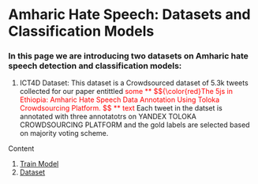 # Amharic Hate Speech: Datasets and Classification Models
### In this page we are introducing two datasets on Amharic hate speech detection and classification models:
1. ICT4D Dataset: This dataset is a Crowdsourced dataset of 5.3k tweets collected for our paper entittled <span style="color:red">some ** $${\color{red}The 5js in Ethiopia: Amharic Hate Speech Data Annotation Using Toloka Crowdsourcing Platform. $$ ** text</span> Each tweet in the datset is annotated with three annotatotrs on YANDEX TOLOKA CROWDSOURCING PLATFORM and the gold labels are selected based on majority voting scheme.


Content
1. [Train Model](/code/README.md)
2. [Dataset]()
